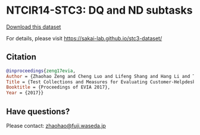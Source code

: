 # NTCIR14-STC3: DQ and ND subtasks

[Download this dataset](https://github.com/sakai-lab/stc3-dataset/raw/master/data.zip)

For details, please visit https://sakai-lab.github.io/stc3-dataset/

## Citation

```bibtex
@inproceedings{zeng17evia, 
Author = {Zhaohao Zeng and Cheng Luo and Lifeng Shang and Hang Li and Tetsuya Sakai},
Title = {Test Collections and Measures for Evaluating Customer-Helpdesk Dialogues},
Booktitle = {Proceedings of EVIA 2017},
Year = {2017}}
```

## Have questions?

Please contact: [zhaohao@fuji.waseda.jp](mailto:zhaohao@fuji.waseda.jp)        